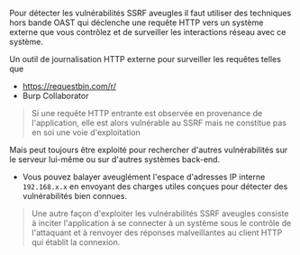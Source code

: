 Pour détecter les vulnérabilités SSRF aveugles il faut utiliser des techniques hors bande OAST qui déclenche une requête HTTP vers un système externe que vous contrôlez et de surveiller les interactions réseau avec ce système.

Un outil de journalisation HTTP externe pour surveiller les requêtes telles que 
- https://requestbin.com/r/
- Burp Collaborator

> Si une requête HTTP entrante est observée en provenance de l'application, elle est alors vulnérable au SSRF mais ne constitue pas en soi une voie d'exploitation

Mais peut toujours être exploité pour rechercher d'autres vulnérabilités sur le serveur lui-même ou sur d'autres systèmes back-end.

- Vous pouvez balayer aveuglément l'espace d'adresses IP interne `192.168.x.x`  en envoyant des charges utiles conçues pour détecter des vulnérabilités bien connues.

> Une autre façon d'exploiter les vulnérabilités SSRF aveugles consiste à inciter l'application à se connecter à un système sous le contrôle de l'attaquant et à renvoyer des réponses malveillantes au client HTTP qui établit la connexion.


